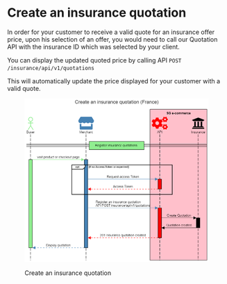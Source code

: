 # Create an insurance quotation

In order for your customer to receive a valid quote for an insurance offer price, upon his selection of an offer, you would need to call our Quotation API with the insurance ID which was selected by your client.

You can display the updated quoted price by calling API `POST /insurance/api/v1/quotations`&#x20;

This will automatically update the price displayed for your customer with a valid quote.

<figure><img src="../../.gitbook/assets/Create an insurance quotation (france).png" alt=""><figcaption><p>Create an insurance quotation</p></figcaption></figure>

